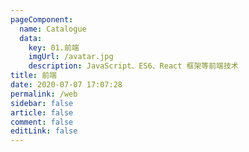 ```yaml
---
pageComponent:
  name: Catalogue
  data:
    key: 01.前端
    imgUrl: /avatar.jpg
    description: JavaScript、ES6、React 框架等前端技术
title: 前端
date: 2020-07-07 17:07:28
permalink: /web
sidebar: false
article: false
comment: false
editLink: false
---
```


